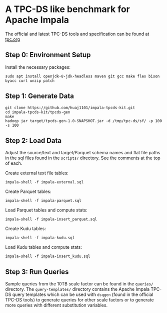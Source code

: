 # A TPC-DS like benchmark for Apache Impala

The official and latest TPC-DS tools and specification can be found at
[tpc.org](http://www.tpc.org/tpc_documents_current_versions/current_specifications.asp)

## Step 0: Environment Setup

Install the necessary packages:

```
sudo apt install openjdk-8-jdk-headless maven git gcc make flex bison byacc curl unzip patch
```

## Step 1: Generate Data

```
git clone https://github.com/huaj1101/impala-tpcds-kit.git
cd impala-tpcds-kit/tpcds-gen
make
hadoop jar target/tpcds-gen-1.0-SNAPSHOT.jar -d /tmp/tpc-ds/sf/ -p 100 -s 100
```

## Step 2: Load Data


Adjust the source/text and target/Parquet schema names and flat file paths in the sql files found in the `scripts/` directory.  See the comments at the top of each.

Create external text file tables:

```
impala-shell -f impala-external.sql
```

Create Parquet tables:

```
impala-shell -f impala-parquet.sql
```

Load Parquet tables and compute stats:

```
impala-shell -f impala-insert_parquet.sql
```

Create Kudu tables:

```
impala-shell -f impala-kudu.sql
```

Load Kudu tables and compute stats:

```
impala-shell -f impala-insert_kudu.sql
```

## Step 3: Run Queries

Sample queries from the 10TB scale factor can be found in the `queries/` directory.  The `query-templates/` directory contains the Apache Impala TPC-DS query templates which can be used with `dsqgen` (found in the official TPC-DS tools) to generate queries for other scale factors or to generate more queries with different substitution variables.
